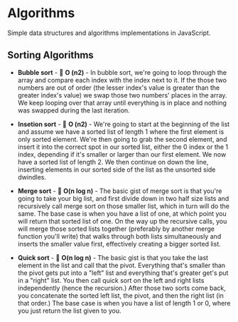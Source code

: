 # Algorithms

 Simple data structures and algorithms implementations in JavaScript.

## Sorting Algorithms

* **Bubble sort** - 🚀 **O (n2)** - In bubble sort, we're going to loop through the array and compare each index with the index next to it. If the those two numbers are out of order (the lesser index's value is greater than the greater index's value) we swap those two numbers' places in the array. We keep looping over that array until everything is in place and nothing was swapped during the last iteration.

* **Insetion sort** - 🚀 **O (n2)** - We're going to start at the beginning of the list and assume we have a sorted list of length 1 where the first element is only sorted element. We're then going to grab the second element, and insert it into the correct spot in our sorted list, either the 0 index or the 1 index, depending if it's smaller or larger than our first element. We now have a sorted list of length 2. We then continue on down the line, inserting elements in our sorted side of the list as the unsorted side dwindles.

* **Merge sort** - 🚀 **O(n log n)** - The basic gist of merge sort is that you're going to take your big list, and first divide down in two half size lists and recursively call merge sort on those smaller list, which in turn will do the same. The base case is when you have a list of one, at which point you will return that sorted list of one. On the way up the recursive calls, you will merge those sorted lists together (preferably by another merge function you'll write) that walks through both lists simultaneously and inserts the smaller value first, effectively creating a bigger sorted list.

* **Quick sort** - 🚀 **O(n log n)** - The basic gist is that you take the last element in the list and call that the pivot. Everything that's smaller than the pivot gets put into a "left" list and everything that's greater get's put in a "right" list. You then call quick sort on the left and right lists independently (hence the recursion.) After those two sorts come back, you concatenate the sorted left list, the pivot, and then the right list (in that order.) The base case is when you have a list of length 1 or 0, where you just return the list given to you.